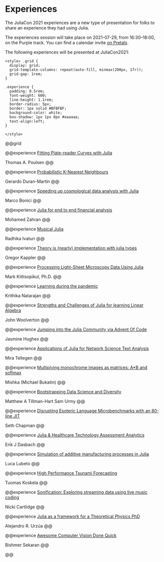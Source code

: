 # Experiences

The JuliaCon 2021 experiences are a new type of presentation for folks to share an experience they had using Julia.

The experiences session will take place on 2021-07-29, from 16:30–18:00, on the Purple track. You can find a calendar invite [on Pretalx](https://pretalx.com/juliacon2021/talk/MAUPF9/).

The following experiences will be presented at JuliaCon2021:
~~~
<style> .grid {
  display: grid;
  grid-template-columns: repeat(auto-fill, minmax(200px, 1fr));
  grid-gap: 1rem;
}

.experience {
  padding: 0.5rem;
  font-weight: 600;
  line-height: 1.1rem;
  border-radius: 5px;
  border: 1px solid #BFBFBF;
  background-color: white;
  box-shadow: 1px 1px 8px #aaaaaa;
  text-align:left;
}

</style>
~~~

@@grid

@@experience
[Fitting Plate-reader Curves with Julia](https://pretalx.com/juliacon2021/talk/7VNJWV/)

Thomas A. Poulsen
@@

@@experience
[Probabilistic K-Nearest Neighbours](https://pretalx.com/juliacon2021/talk/7WWKSK/)

Gerardo Duran-Martin
@@

@@experience
[Speeding up cosmological data analysis with Julia](https://pretalx.com/juliacon2021/talk/8ATSN3/)

Marco Bonici
@@

@@experience
[Julia for end to end financial analysis](https://pretalx.com/juliacon2021/talk/BYW9KR/)

Mohamed Zahran
@@

@@experience
[Musical Julia](https://pretalx.com/juliacon2021/talk/CMPNPF/)

Radhika Ivaturi
@@

@@experience
[Theory is (nearly) implementation with julia types](https://pretalx.com/juliacon2021/talk/CQ9F37/)

Gregor Kappler
@@

@@experience
[Processing Light-Sheet Microscopy Data Using Julia](https://pretalx.com/juliacon2021/talk/FRTBV8/)

Mark Kittisopikul, Ph.D.
@@

@@experience
[Learning during the pandemic](https://pretalx.com/juliacon2021/talk/KTDNM8/)

Krithika Natarajan
@@

@@experience
[Strengths and Challenges of Julia for learning Linear Algebra](https://pretalx.com/juliacon2021/talk/KWNMHU/)

John Woolverton
@@

@@experience
[Jumping into the Julia Community via Advent Of Code](https://pretalx.com/juliacon2021/talk/LNPMBP/)

Jasmine Hughes
@@

@@experience
[Applications of Julia for Network Science Text Analysis](https://pretalx.com/juliacon2021/talk/QNWEDW/)

Mira Tellegen
@@

@@experience
[Multiplying monochrome images as matrices: A*B and softmax](https://pretalx.com/juliacon2021/talk/BXEZAQ/)

Mishka (Michael Bukatin)
@@

@@experience
[Bootstrapping Data Science and Diversity](https://pretalx.com/juliacon2021/talk/R7G87P/)

Matthew A Tillman-Hart
Sam Urmy
@@

@@experience
[Disrupting Esoteric Language Microbenchmarks with an 80-line JIT](https://pretalx.com/juliacon2021/talk/TCBRVL/)

Seth Chapman
@@

@@experience
[Julia & Healthcare Technology Assessment Analytics](https://pretalx.com/juliacon2021/talk/TLGXCD/)

Erik J Dasbach
@@

@@experience
[Simulation of additive manufacturing processes in Julia](https://pretalx.com/juliacon2021/talk/TQ8GS3/)

Luca Lubeto
@@

@@experience
[High Performance Tsunami Forecasting](https://pretalx.com/juliacon2021/talk/WJTAME/)

Tuomas Koskela
@@

@@experience
[Sonification: Exploring streaming data using live music coding](https://pretalx.com/juliacon2021/talk/XKJKTB/)

Nicki Cartlidge
@@

@@experience
[Julia as a framework for a Theoretical Physics PhD](https://pretalx.com/juliacon2021/talk/Y7ENBL/)

Alejandro R. Urzúa
@@

@@experience
[Awesome Computer Vision Done Quick](https://pretalx.com/juliacon2021/talk/ZHJ9SD/)

Bishmer Sekaran
@@

@@

